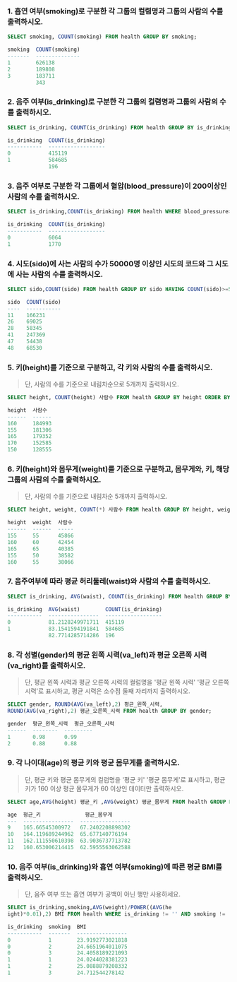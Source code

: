 ###  1. 흡연 여부(smoking)로 구분한 각 그룹의 컬렴명과 그룹의 사람의 수를 출력하시오.

```sql 
SELECT smoking, COUNT(smoking) FROM health GROUP BY smoking;

smoking  COUNT(smoking)
-------  --------------
1        626138
2        189808
3        183711
         343
```

###  2. 음주 여부(is_drinking)로 구분한 각 그룹의 컬렴명과 그룹의 사람의 수를 출력하시오.

```sql 
SELECT is_drinking, COUNT(is_drinking) FROM health GROUP BY is_drinking;

is_drinking  COUNT(is_drinking)
-----------  ------------------
0            415119
1            584685
             196
```

### 3. 음주 여부로 구분한 각 그룹에서 혈압(blood_pressure)이 200이상인 사람의 수를 출력하시오.

```sql
SELECT is_drinking,COUNT(is_drinking) FROM health WHERE blood_pressure>=200 GROUP BY is_drinking;

is_drinking  COUNT(is_drinking)
-----------  ------------------
0            6064
1            1770
```

### 4. 시도(sido)에 사는 사람의 수가 50000명 이상인 시도의 코드와 그 시도에 사는 사람의 수를 출력하시오.

```sql
SELECT sido,COUNT(sido) FROM health GROUP BY sido HAVING COUNT(sido)>=50000;

sido  COUNT(sido)
----  -----------
11    166231
26    69025
28    58345
41    247369
47    54438
48    68530
```

### 5. 키(height)를 기준으로 구분하고, 각 키와 사람의 수를 출력하시오.

> 단, 사람의 수를 기준으로 내림차순으로 5개까지 출력하시오.

```sql
SELECT height, COUNT(height) 사람수 FROM health GROUP BY height ORDER BY 사람수 DESC LIMIT 5;

height  사람수
------  ------
160     184993
155     181306
165     179352
170     152585
150     128555
```

### 6. 키(height)와 몸무게(weight)를 기준으로 구분하고, 몸무게와, 키, 해당 그룹의 사람의 수를 출력하시오. 

> 단, 사람의 수를 기준으로 내림차순 5개까지 출력하시오.

```sql
SELECT height, weight, COUNT(*) 사람수 FROM health GROUP BY height, weight ORDER BY 사람수 DESC LIMIT 5;

height  weight  사람수
------  ------  -----
155     55      45866
160     60      42454
165     65      40385
155     50      38582
160     55      38066
```

### 7. 음주여부에 따라 평균 허리둘레(waist)와 사람의 수를 출력하시오.

```sql 
SELECT is_drinking, AVG(waist), COUNT(is_drinking) FROM health GROUP BY is_drinking;

is_drinking  AVG(waist)        COUNT(is_drinking)
-----------  ----------------  ------------------
0            81.2128249971711  415119
1            83.1541594191841  584685
             82.7714285714286  196
```

### 8. 각 성별(gender)의 평균 왼쪽 시력(va_left)과 평균 오른쪽 시력(va_right)를 출력하시오.

> 단, 평균 왼쪽 시력과 평균 오른쪽 시력의 컬럼명을 '평균 왼쪽 시력' '평균 오른쪽 시력'로 표시하고, 평균 시력은 소수점 둘째 자리까지 출력하시오.

```sql
SELECT gender, ROUND(AVG(va_left),2) 평균_왼쪽_시력, 
ROUND(AVG(va_right),2) 평균_오른쪽_시력 FROM health GROUP BY gender;

gender  평균_왼쪽_시력  평균_오른쪽_시력
------  --------  ---------
1       0.98      0.99
2       0.88      0.88
```

### 9. 각 나이대(age)의 평균 키와 평균 몸무게를 출력하시오.

> 단, 평균 키와 평균 몸무게의 컬럼명을 '평균 키' '평균 몸무게'로 표시하고, 평균키가 160 이상 평균 몸무게가 60 이상인 데이터만 출력하시오.

```sql
SELECT age,AVG(height) 평균_키 ,AVG(weight) 평균_몸무게 FROM health GROUP BY age HAVING AVG(height) >=160 AND AVG(weight) >= 60;

age  평균_키              평균_몸무게
---  ----------------  ----------------
9    165.66545300972   67.2402208898302
10   164.119689244962  65.677140776194
11   162.111550610398  63.9036737713782
12   160.653006214415  62.5955563062588
```

### 10. 음주 여부(is_drinking)와 흡연 여부(smoking)에 따른 평균 BMI를 출력하시오.

> 단, 음주 여부 또는 흡연 여부가 공백이 아닌 행만 사용하세요.

```sql
SELECT is_drinking,smoking,AVG(weight)/POWER((AVG(he
ight)*0.01),2) BMI FROM health WHERE is_drinking != '' AND smoking != '' GROUP BY is_drinking, smoking;

is_drinking  smoking  BMI
-----------  -------  ----------------
0            1        23.9192773021818
0            2        24.6651964011075
0            3        24.4058189221093
1            1        24.0244028381223
1            2        25.0888879208332
1            3        24.712544278142
```